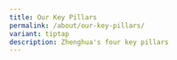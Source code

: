 ```yaml
---
title: Our Key Pillars
permalink: /about/our-key-pillars/
variant: tiptap
description: Zhenghua's four key pillars
---
```

